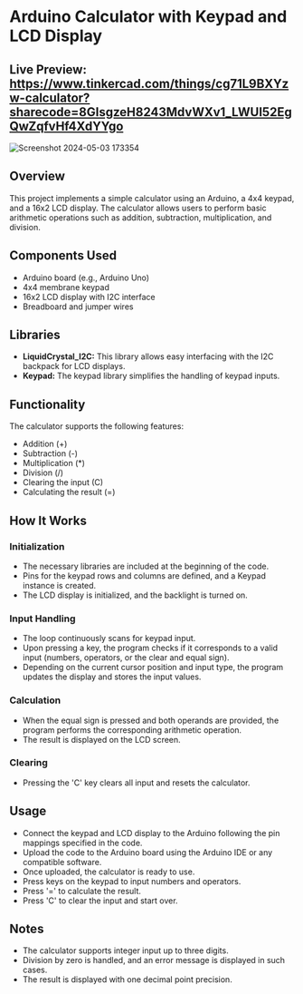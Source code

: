 # Arduino Calculator with Keypad and LCD Display
## Live Preview: https://www.tinkercad.com/things/cg71L9BXYzw-calculator?sharecode=8GIsgzeH8243MdvWXv1_LWUI52EgQwZqfvHf4XdYYgo
![Screenshot 2024-05-03 173354](https://github.com/JuliaMaxx/arduino_calculator/assets/121096183/122d29d1-e9d0-4128-b505-b04633ac99f9)

## Overview
This project implements a simple calculator using an Arduino, a 4x4 keypad, and a 16x2 LCD display. The calculator allows users to perform basic arithmetic operations such as addition, subtraction, multiplication, and division.

## Components Used
- Arduino board (e.g., Arduino Uno)
- 4x4 membrane keypad
- 16x2 LCD display with I2C interface
- Breadboard and jumper wires

## Libraries
- **LiquidCrystal_I2C:** This library allows easy interfacing with the I2C backpack for LCD displays.
- **Keypad:** The keypad library simplifies the handling of keypad inputs.

## Functionality
The calculator supports the following features:
- Addition (+)
- Subtraction (-)
- Multiplication (*)
- Division (/)
- Clearing the input (C)
- Calculating the result (=)

## How It Works
### Initialization
- The necessary libraries are included at the beginning of the code.
- Pins for the keypad rows and columns are defined, and a Keypad instance is created.
- The LCD display is initialized, and the backlight is turned on.

### Input Handling
- The loop continuously scans for keypad input.
- Upon pressing a key, the program checks if it corresponds to a valid input (numbers, operators, or the clear and equal sign).
- Depending on the current cursor position and input type, the program updates the display and stores the input values.

### Calculation
- When the equal sign is pressed and both operands are provided, the program performs the corresponding arithmetic operation.
- The result is displayed on the LCD screen.

### Clearing
- Pressing the 'C' key clears all input and resets the calculator.

## Usage
- Connect the keypad and LCD display to the Arduino following the pin mappings specified in the code.
- Upload the code to the Arduino board using the Arduino IDE or any compatible software.
- Once uploaded, the calculator is ready to use.
- Press keys on the keypad to input numbers and operators.
- Press '=' to calculate the result.
- Press 'C' to clear the input and start over.

## Notes
- The calculator supports integer input up to three digits.
- Division by zero is handled, and an error message is displayed in such cases.
- The result is displayed with one decimal point precision.
